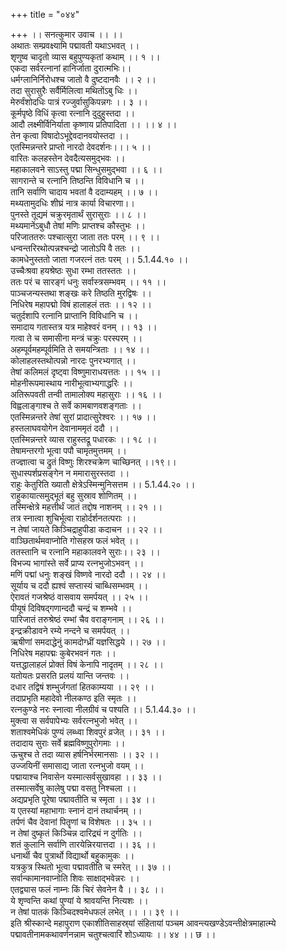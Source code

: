 +++
title = "०४४"

+++
।। सनत्कुमार उवाच ।। ।।  
अथातः सम्प्रवक्ष्यामि पद्मावती यथाऽभवत् ।।  
शृणुष्व चादृतो व्यास बहुपुण्यकृतां कथाम् ।। १ ।।  
एकदा सर्वरत्नानां हानिर्जाता दुरात्मभिः।।  
धर्मग्लानिर्निरोधश्च जातो वै दुष्टदानवैः ।। २ ।।  
तदा सुरासुरैः सर्वैर्मिलित्वा मथितोंऽबु धिः ।।  
मेरुर्वंशोदधिः पात्रं रज्जुर्वासुकिपन्नगः ।। ३ ।।  
कूर्मपृष्ठे विधिं कृत्वा रत्नानि दुदुहुस्तदा ।।  
आदौ लक्ष्मीर्विनिर्याता कृष्णाय प्रतिपादिता ।। ।। ४ ।।  
तेन कृत्वा विषादोऽभूद्देवदानवयोस्तदा ।।  
एतस्मिन्नन्तरे प्राप्तो नारदो देवदर्शनः।।। ५ ।।  
वारितः कलहस्तेन देवदैत्यसमुद्भवः ।।  
महाकालवने साऽस्तु पद्मा सिन्धुसमुद्भवा ।। ६ ।।  
सागरान्ते च रत्नानि तिष्ठन्ति विविधानि च ।।  
तानि सर्वाणि चादाय भवतां वै ददाम्यहम् ।। ७ ।।  
मथ्यतामुदधिः शीघ्रं नात्र कार्या विचारणा।।  
पुनस्ते तूद्यमं चक्रुरमृतार्थं सुरासुराः ।। ८ ।।  
मथ्यमानेंऽबुधौ तेषां मणिः प्राप्तश्च कौस्तुभः ।।  
परिजाततरुः पश्चात्सुरा जाता ततः परम् ।। ९ ।।  
धन्वन्तरिरथोत्पन्नश्चन्द्रो जातोऽपि वै ततः ।।  
कामधेनुस्ततो जाता गजरत्नं ततः परम् ।। 5.1.44.१० ।।  
उच्चैःश्रवा हयश्रेष्ठः सुधा रम्भा ततस्ततः ।।  
ततः परं च सारङ्गं धनुः सर्वास्त्रसम्भवम् ।। ११ ।।  
पाञ्चजन्यस्तथा शङ्खः करे तिष्ठति मुरद्विषः ।।  
निधिरेष महापद्मो विषं हालाहलं ततः ।। १२ ।।  
चतुर्दशापि रत्नानि प्राप्तानि विविधानि च ।।  
समादाय गतास्तत्र यत्र माहेश्वरं वनम् ।। १३ ।।  
गत्वा ते च समासीना मन्त्रं चक्रुः परस्परम् ।।  
अहम्पूर्वमहम्पूर्वमिति ते समयन्त्रिताः ।। १४ ।।  
कोलाहलस्तथोत्पन्नो नारदः पुनरभ्यगात् ।।  
तेषां कलिमलं दृष्ट्वा विष्णुमाराधयत्ततः ।। १५ ।।  
मोहनीरूपमास्थाय नारीभूत्वाभ्यगाद्धरिः ।।  
अतिरूपवती तन्वी तामालोक्य महासुराः ।। १६ ।।  
विह्वलाङ्गाश्च ते सर्वे कामबाणवशङ्गताः ।।  
एतस्मिन्नन्तरे तेषां सुरां प्रादात्सुरेश्वरः ।। १७ ।।  
हस्तलाघवयोगेन देवानाममृतं ददौ ।।  
एतस्मिन्नन्तरे व्यास राहुस्तद्रू पधारकः ।। १८ ।।  
तेषामन्तरगो भूत्वा पपौ चामृतमुत्तमम् ।।  
तज्ज्ञात्वा च द्रुतं विष्णुः शिरश्चक्रेण चाच्छिनत् ।।१९।।  
सुधास्पर्शप्रसङ्गेन न ममारासुरस्तदा ।।  
राहुः केतुरिति ख्यातौ क्षेत्रेऽस्मिन्मुनिसत्तम ।। 5.1.44.२० ।।  
राहुकायात्समुद्भूतं बहु सुस्राव शोणितम् ।।  
तस्मिन्क्षेत्रे महत्तीर्थं जातं तद्दोष नाशनम् ।। २१ ।।  
तत्र स्नात्वा शुचिर्भूत्वा राहोर्दर्शनतत्पराः ।।  
न तेषां जायते किञ्चिद्राहुपीडा कदाचन ।। २२ ।।  
वाञ्छितार्थमवाप्नोति गोसहस्र फलं भवेत् ।।  
ततस्तानि च रत्नानि महाकालवने सुराः।। २३ ।।  
विभज्य भागांस्ते सर्वे प्राप्य रत्नभुजोऽभवन् ।।  
मणिं पद्मां धनुः शङ्खं विष्णवे नारदो ददौ ।। २४ ।।  
सूर्याय च ददौ ह्यश्वं सप्तास्यं चाब्धिसम्भवम् ।।  
ऐरावतं गजश्रेष्ठं वासवाय समर्पयत् ।। २५ ।।  
पीयूषं दिविषद्गणान्ददौ चन्द्रं च शम्भवे ।।  
पारिजातं तरुश्रेष्ठं रम्भां चैव वराङ्गनाम् ।। २६ ।।  
इन्द्रक्रीडावने रम्ये नन्दने च समर्पयत् ।।  
ऋषीणां समदाद्धेनुं कामदोग्ध्रीं यज्ञसिद्धये ।। २७ ।।  
निधिरेष महापद्मः कुबेरभवनं गतः ।।  
यत्तद्धालाहलं प्रोक्तं विषं केनापि नादृतम् ।। २८ ।।  
यतोयतः प्रसरति प्रलयं यान्ति जन्तवः ।।  
दधार तद्विषं शम्भुर्जगतां हितकाम्यया ।। २९ ।।  
तदाप्रभृति महादेवो नीलकण्ठ इति स्मृतः ।।  
रत्नकुण्डे नरः स्नात्वा नीलग्रीवं च पश्यति ।। 5.1.44.३० ।।  
मुक्त्वा स सर्वपापेभ्यः सर्वरत्नभुजो भवेत् ।।  
शताश्वमेधिकं पुण्यं लब्ध्वा शिवपुरं व्रजेत् ।। ३१ ।।  
तदादाय सुराः सर्वे ब्रह्मविष्णुपुरोगमाः ।।  
ऊचुश्च ते तदा व्यास हर्षनिर्भरमानसाः ।। ३२ ।।  
उज्जयिनीं समासाद्य जाता रत्नभुजो वयम् ।।  
पद्मायाश्च निवासेन यस्मात्सर्वसुखावहा ।। ३३ ।।  
तस्मात्सर्वेषु कालेषु पद्मा वसतु निश्चला ।।  
अद्यप्रभृति पूरेषा पद्मावतीति च स्मृता ।। ३४ ।।  
य एतस्यां महाभागाः स्नानं दानं तथार्चनम् ।।  
तर्पणं चैव देवानां पितॄणां च विशेषतः ।। ३५ ।।  
न तेषां दुष्कृतं किञ्चिन्न दारिद्र्यं न दुर्गतिः ।।  
शतं कुलानि सर्वाणि तारयेन्निरयात्तदा ।। ३६ ।।  
धनार्थी चैव पुत्रार्थो विद्यार्थो बहुकामुकः ।।  
यत्रकुत्र स्थितो भूत्वा पद्मावतीति च स्मरेत् ।। ३७ ।।  
सर्वान्कामानवाप्नोति शिवः साक्षाद्भवेन्नरः ।।  
एतद्व्यास फलं नाम्नः किं चिरं सेवनेन वै ।। ३८ ।।  
ये शृण्वन्ति कथां पुण्यां ये श्रावयन्ति नित्यशः ।।  
न तेषां पातकं किञ्चिदश्वमेधफलं लभेत् ।। ।। ३९ ।।  
इति श्रीस्कान्दे महापुराण एकाशीतिसाहस्र्यां संहितायां पञ्चम आवन्त्यखण्डेऽवन्तीक्षेत्रमाहात्म्ये पद्मावतीनामकथावर्णनन्नाम चतुश्चत्वारिं शोऽध्यायः ।। ४४ ।। छ ।।